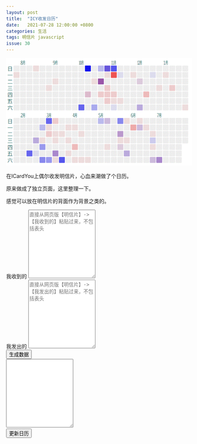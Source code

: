 ```yaml
---
layout: post
title:  "ICY收发日历"
date:   2021-07-28 12:00:00 +0800
categories: 生活
tags: 明信片 javascript
issue: 30
---
```

![](/img/blog_icy_calendar.gif)

在ICardYou上偶尔收发明信片，心血来潮做了个日历。
<!--more-->

原来做成了独立页面，这里整理一下。

感觉可以放在明信片的背面作为背景之类的。

<div>
  <div id="myCanvas" width="650" height="490"></div>
  <div class="form-group">
    <label for="input_start_time">我收到的</label>
    <textarea class="form-control" id="received" rows="12" placeholder="直接从网页版【明信片】->【我收到的】粘贴过来，不包括表头"></textarea>
  </div>
  <div class="form-group">
    <label for="input_start_time">我发出的</label>
    <textarea class="form-control" id="sent" rows="12" placeholder="直接从网页版【明信片】->【我发出的】粘贴过来，不包括表头"></textarea>
  </div>
  <div class="form-group text-center">
    <button class="btn btn-default" onclick="process();">生成数据</button>
  </div>
  <div class="form-group">
    <textarea class="form-control" id="data" rows="12"></textarea>
  </div>
  <div class="form-group text-center">
    <button class="btn btn-default" onclick="go();">更新日历</button>
  </div>
</div>

<script src="https://d3js.org/d3.v5.js"></script>
  <script type="text/javascript">
    function go() {
      document.getElementById("myCanvas").innerHTML="";
      var svg = d3.select("#myCanvas")
        .append("svg")
        .attr("width", 655)
        .attr("height", 375);
      var data = eval(document.getElementById("data").value);

      var offset = 20;
      var gap = 2;
      var size = 20;
      var fontFamily = "Segoe UI, Tahoma, Arial, Microsoft YaHei, sans-serif";

      var box = svg.append("g");
      var ruler = svg.append("g");
      var rect = box.append("rect")
          .attr("x", 0)
          .attr("y", 0)
          .attr("width", 655)
          .attr("height", 375)
          .attr("fill", "#ffffff");

      var dayName = ['日', '一', '二', '三', '四', '五', '六'];
      var monthName = ["㋀", "㋁", "㋂", "㋃", "㋄", "㋅", "㋆", "㋇", "㋈", "㋉", "㋊", "㋋"];
      var dayCount = 365 + 7;
      var now = new Date();
      var start = new Date();
      start.setDate(now.getDate() - dayCount);
      dayCount += start.getDay(); //补全到星期日
      var date = new Date();
      date.setDate(date.getDate() - dayCount)

      // week day name
      for (var i = 0; i < 7; i++) {
        var text = box.append("text")
          .attr("x", offset + size / 2)
          .attr("y", offset + size / 2 + i * (size + gap))
          .attr("text-anchor", "middle")
          .attr("alignment-baseline", "central")
          .text(dayName[i])
          .attr("font-size", (size-3) +"px")
          .attr("font-family", fontFamily)
          .attr("fill", "#055");

        var text = box.append("text")
          .attr("x", offset + size / 2)
          .attr("y", offset + size / 2 + (i + 7) * (size + gap) + gap + offset + gap)
          .attr("text-anchor", "middle")
          .attr("alignment-baseline", "central")
          .text(dayName[i])
          .attr("font-size", (size-3) +"px")
          .attr("font-family", fontFamily)
          .attr("fill", "#055");
      }


      for (var i = 0; i <= dayCount; i++) {
        var theData = data.find(i => new Date(i.date).toDateString() == date.toDateString());
        var received = 0;
        var sent = 0;
        if (theData) {
          received = theData.received || 0;
          sent = theData.sent || 0;
        }
        var baseColor = 0xE;
        var color = "#" +
          (baseColor - Math.min(Math.round(sent), baseColor - 1)).toString(16) +
          (baseColor - Math.min(Math.round(sent) + Math.round(received), baseColor - 1)).toString(16) +
          (baseColor - Math.min(Math.round(received), baseColor - 1)).toString(16);
        var x = offset + (size + gap) * (Math.floor(i / 7) + 1);
        var y = offset + (size + gap) * date.getDay();
        var monthY = offset - (size / 2);
        if ( i > 7 * 27 - 1) {
          x -= 27 * (size + gap)
          y += 7 * (size + gap) + offset + gap + gap;
          monthY += 7 * (size + gap) + offset + gap + gap;
        }

        var rect = box.append("rect")
          .attr("x", x)
          .attr("y", y)
          .attr("width", size)
          .attr("height", size)
          .attr("fill", color)
          .attr("rx", size/10)
          .attr("ry", size/10)
          .append("svg:title")
          .text(date.toLocaleDateString() + "\n收：" + received + "\n发：" + sent);
        if (date.getDate() == 1) {
          var text = box.append("text")
            .attr("x", x + 1)
            .attr("y", monthY)
            .attr("text-anchor", "left")
            .attr("alignment-baseline", "central")
            .text(monthName[date.getMonth()])
            .attr("font-size", (size - 3) + "px")
            .attr("font-family", fontFamily)
            .attr("fill", "#055");
        }
        date.setDate(date.getDate() + 1);
      }
    };
    function process() {
      var result = [];
      var receivedData = document.getElementById("received").value;
      var sentData = document.getElementById("sent").value;
      receivedData = receivedData.split("\n");
      for (i in receivedData) {
        var line = receivedData[i];
        a= [...line.matchAll(/\d{4}-\d{2}-\d{2}/g)]
        if (a.length == 2){
          var date = a[1][0];
          var theData = result.find(i => new Date(i.date).toDateString() == new Date(date).toDateString());
          if (theData) {
            theData.received += 1;
          } else {
            result.push({
              "date": date,
              "received": 1,
              "sent": 0
            })
          }
        }
      }
      sentData = sentData.split("\n");
      for (i in sentData) {
        var line = sentData[i];
        a= [...line.matchAll(/\d{4}-\d{2}-\d{2}/g)]
        if (a.length == 2 || a.length == 1){
          var date = a[0][0];
          var theData = result.find(i => new Date(i.date).toDateString() == new Date(date).toDateString());
          if (theData) {
            theData.sent += 1;
          } else {
            result.push({
              "date": date,
              "received": 0,
              "sent": 1
            })
          }
        }
      }
      document.getElementById("data").value = JSON.stringify(result);
      go();
    }
    document.getElementById("data").value = "[{'date':'2021-07-03','received':2,'sent':4},{'date':'2021-07-20','received':2,'sent':0},{'date':'2021-06-24','received':1,'sent':0},{'date':'2021-06-22','received':1,'sent':0},{'date':'2021-06-14','received':1,'sent':0},{'date':'2021-05-31','received':4,'sent':0},{'date':'2021-05-28','received':1,'sent':3},{'date':'2021-05-26','received':1,'sent':0},{'date':'2021-06-06','received':1,'sent':0},{'date':'2021-05-19','received':1,'sent':0},{'date':'2021-05-18','received':2,'sent':3},{'date':'2021-06-07','received':1,'sent':2},{'date':'2021-05-20','received':1,'sent':1},{'date':'2021-05-23','received':1,'sent':0},{'date':'2021-05-06','received':1,'sent':0},{'date':'2021-05-02','received':1,'sent':2},{'date':'2021-04-10','received':1,'sent':0},{'date':'2021-04-06','received':1,'sent':0},{'date':'2021-04-01','received':3,'sent':0},{'date':'2021-03-24','received':1,'sent':0},{'date':'2021-04-17','received':1,'sent':0},{'date':'2021-04-03','received':1,'sent':0},{'date':'2021-03-26','received':1,'sent':0},{'date':'2021-03-22','received':1,'sent':0},{'date':'2021-06-26','received':1,'sent':2},{'date':'2021-03-29','received':1,'sent':0},{'date':'2021-03-13','received':1,'sent':0},{'date':'2021-03-10','received':1,'sent':0},{'date':'2021-03-07','received':2,'sent':0},{'date':'2021-03-16','received':1,'sent':0},{'date':'2021-03-09','received':1,'sent':0},{'date':'2021-03-12','received':2,'sent':4},{'date':'2021-03-02','received':2,'sent':0},{'date':'2021-03-01','received':1,'sent':0},{'date':'2021-02-24','received':1,'sent':0},{'date':'2021-02-17','received':1,'sent':3},{'date':'2021-01-23','received':1,'sent':0},{'date':'2021-01-06','received':2,'sent':0},{'date':'2020-12-28','received':1,'sent':0},{'date':'2020-12-23','received':1,'sent':0},{'date':'2020-12-10','received':3,'sent':0},{'date':'2020-12-05','received':1,'sent':3},{'date':'2020-11-13','received':1,'sent':0},{'date':'2020-11-06','received':1,'sent':0},{'date':'2020-11-23','received':1,'sent':0},{'date':'2020-12-01','received':1,'sent':1},{'date':'2020-11-02','received':9,'sent':0},{'date':'2020-11-05','received':2,'sent':0},{'date':'2020-10-26','received':1,'sent':0},{'date':'2020-10-30','received':2,'sent':0},{'date':'2020-10-28','received':2,'sent':0},{'date':'2020-10-22','received':2,'sent':0},{'date':'2020-10-29','received':2,'sent':0},{'date':'2020-10-20','received':4,'sent':5},{'date':'2020-10-25','received':1,'sent':8},{'date':'2020-10-13','received':1,'sent':0},{'date':'2020-10-08','received':2,'sent':1},{'date':'2020-07-17','received':2,'sent':0},{'date':'2020-08-26','received':1,'sent':0},{'date':'2020-07-15','received':3,'sent':0},{'date':'2020-07-07','received':2,'sent':0},{'date':'2020-08-09','received':1,'sent':0},{'date':'2020-07-20','received':1,'sent':0},{'date':'2020-06-30','received':2,'sent':0},{'date':'2020-09-01','received':1,'sent':0},{'date':'2020-07-05','received':1,'sent':5},{'date':'2020-06-29','received':1,'sent':0},{'date':'2020-07-03','received':1,'sent':0},{'date':'2020-05-15','received':1,'sent':0},{'date':'2020-05-13','received':1,'sent':0},{'date':'2020-05-12','received':1,'sent':0},{'date':'2020-04-19','received':1,'sent':0},{'date':'2021-06-23','received':0,'sent':2},{'date':'2021-05-16','received':0,'sent':6},{'date':'2021-04-25','received':0,'sent':3},{'date':'2021-03-20','received':0,'sent':9},{'date':'2021-03-06','received':0,'sent':5},{'date':'2021-02-28','received':0,'sent':8},{'date':'2021-02-27','received':0,'sent':6},{'date':'2021-02-22','received':0,'sent':3},{'date':'2021-02-12','received':0,'sent':8},{'date':'2020-12-14','received':0,'sent':1},{'date':'2020-11-09','received':0,'sent':1},{'date':'2021-02-25','received':0,'sent':5},{'date':'2021-02-19','received':0,'sent':1},{'date':'2020-11-01','received':0,'sent':9},{'date':'2020-11-07','received':0,'sent':1},{'date':'2020-10-18','received':0,'sent':3},{'date':'2020-10-17','received':0,'sent':4},{'date':'2020-10-04','received':0,'sent':13},{'date':'2020-10-03','received':0,'sent':8},{'date':'2020-07-12','received':0,'sent':4},{'date':'2020-06-26','received':0,'sent':7},{'date':'2020-05-09','received':0,'sent':3},{'date':'2020-04-04','received':0,'sent':1}]"
    go();
  </script>
